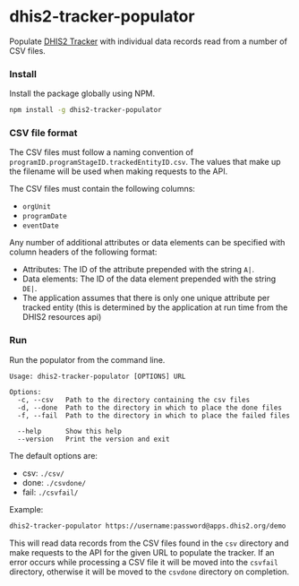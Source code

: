 # dhis2-tracker-populator

Populate [DHIS2 Tracker](https://www.dhis2.org/individual-data-records) with individual data records read from a number of CSV files.

### Install

Install the package globally using NPM.

```bash
npm install -g dhis2-tracker-populator
```

### CSV file format

The CSV files must follow a naming convention of `programID.programStageID.trackedEntityID.csv`. The values that make up the filename will be used when making requests to the API.

The CSV files must contain the following columns:
* `orgUnit`
* `programDate`
* `eventDate`

Any number of additional attributes or data elements can be specified with column headers of the following format:
* Attributes: The ID of the attribute prepended with the string `A|`.
* Data elements: The ID of the data element prepended with the string `DE|`.
* The application assumes that there is only one unique attribute per tracked entity (this is determined by the application at run time from the DHIS2 resources api) 

### Run

Run the populator from the command line.

```
Usage: dhis2-tracker-populator [OPTIONS] URL

Options:
  -c, --csv   Path to the directory containing the csv files
  -d, --done  Path to the directory in which to place the done files
  -f, --fail  Path to the directory in which to place the failed files

  --help      Show this help
  --version   Print the version and exit
```

The default options are:
* csv: `./csv/`
* done: `./csvdone/`
* fail: `./csvfail/`

Example:
```bash
dhis2-tracker-populator https://username:password@apps.dhis2.org/demo
```

This will read data records from the CSV files found in the `csv` directory and make requests to the API for the given URL to populate the tracker. If an error occurs while processing a CSV file it will be moved into the `csvfail` directory, otherwise it will be moved to the `csvdone` directory on completion.
